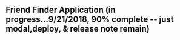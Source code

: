 ## Friend Finder Application (in progress...9/21/2018, 90% complete -- just modal,deploy, & release note remain)